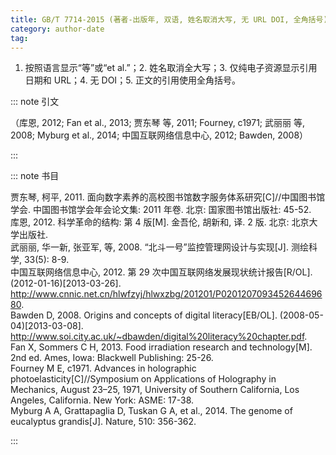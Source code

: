 ```yaml
---
title: GB/T 7714-2015 (著者-出版年, 双语, 姓名取消大写, 无 URL DOI, 全角括号)
category: author-date
tag: 
---
```


<!-- 此文件由脚本自动生成，请勿手动修改！ -->

1. 按照语言显示“等”或“et al.”；2. 姓名取消全大写；3. 仅纯电子资源显示引用日期和 URL；4. 无 DOI；5. 正文的引用使用全角括号。


::: note 引文

（库恩, 2012; Fan et al., 2013; 贾东琴 等, 2011; Fourney, c1971; 武丽丽 等, 2008; Myburg et al., 2014; 中国互联网络信息中心, 2012; Bawden, 2008）

:::



::: note 书目

  <div class="csl-bib-body">
  <div class="csl-entry second-field-align-undefined " >贾东琴, 柯平, 2011. 面向数字素养的高校图书馆数字服务体系研究[C]//中国图书馆学会. 中国图书馆学会年会论文集: 2011 年卷. 北京: 国家图书馆出版社: 45-52.</div>  <div class="csl-entry second-field-align-undefined " >库恩, 2012. 科学革命的结构: 第 4 版[M]. 金吾伦, 胡新和, 译. 2 版. 北京: 北京大学出版社.</div>  <div class="csl-entry second-field-align-undefined " >武丽丽, 华一新, 张亚军, 等, 2008. “北斗一号”监控管理网设计与实现[J]. 测绘科学, 33(5): 8-9.</div>  <div class="csl-entry second-field-align-undefined " >中国互联网络信息中心, 2012. 第 29 次中国互联网络发展现状统计报告[R/OL]. (2012-01-16)[2013-03-26]. <a href="http://www.cnnic.net.cn/hlwfzyj/hlwxzbg/201201/P020120709345264469680">http://www.cnnic.net.cn/hlwfzyj/hlwxzbg/201201/P020120709345264469680</a>.</div>  <div class="csl-entry second-field-align-undefined " >Bawden D, 2008. Origins and concepts of digital literacy[EB/OL]. (2008-05-04)[2013-03-08]. <a href="http://www.soi.city.ac.uk/~dbawden/digital%20literacy%20chapter.pdf">http://www.soi.city.ac.uk/~dbawden/digital%20literacy%20chapter.pdf</a>.</div>  <div class="csl-entry second-field-align-undefined " >Fan X, Sommers C H, 2013. Food irradiation research and technology[M]. 2nd ed. Ames, Iowa: Blackwell Publishing: 25-26.</div>  <div class="csl-entry second-field-align-undefined " >Fourney M E, c1971. Advances in holographic photoelasticity[C]//Symposium on Applications of Holography in Mechanics, August 23–25, 1971, University of Southern California, Los Angeles, California. New York: ASME: 17-38.</div>  <div class="csl-entry second-field-align-undefined " >Myburg A A, Grattapaglia D, Tuskan G A, et al., 2014. The genome of eucalyptus grandis[J]. Nature, 510: 356-362.</div>  </div>


:::

<!-- more -->